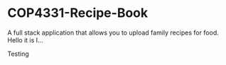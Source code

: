 # COP4331-Recipe-Book

A full stack application that allows you to upload family recipes for food.
Hello it is I...

Testing
